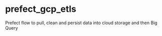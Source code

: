 # prefect_gcp_etls
Prefect flow to pull, clean and persist data into cloud storage and then Big Query
